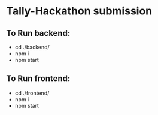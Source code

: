 # Tally-Hackathon submission

## To Run backend:
- cd ./backend/
- npm i
- npm start

## To Run frontend:
- cd ./frontend/
- npm i
- npm start
